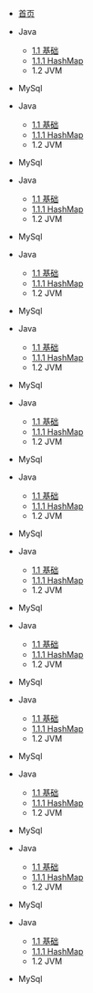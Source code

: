 - [首页](README.md)
* Java

  * [1.1 基础](docs/HashMap(JDK8)知识汇总.md)
  - [1.1.1 HashMap](docs/HashMap(JDK8)知识汇总.md)
  * 1.2 JVM
 
* MySql
* Java

  * [1.1 基础](docs/HashMap(JDK8)知识汇总.md)
  - [1.1.1 HashMap](docs/HashMap(JDK8)知识汇总.md)
  * 1.2 JVM
 
* MySql
* Java

  * [1.1 基础](docs/HashMap(JDK8)知识汇总.md)
  - [1.1.1 HashMap](docs/HashMap(JDK8)知识汇总.md)
  * 1.2 JVM
 
* MySql
* Java

  * [1.1 基础](docs/HashMap(JDK8)知识汇总.md)
  - [1.1.1 HashMap](docs/HashMap(JDK8)知识汇总.md)
  * 1.2 JVM
 
* MySql
* Java

  * [1.1 基础](docs/HashMap(JDK8)知识汇总.md)
  - [1.1.1 HashMap](docs/HashMap(JDK8)知识汇总.md)
  * 1.2 JVM
 
* MySql
* Java

  * [1.1 基础](docs/HashMap(JDK8)知识汇总.md)
  - [1.1.1 HashMap](docs/HashMap(JDK8)知识汇总.md)
  * 1.2 JVM
 
* MySql
* Java

  * [1.1 基础](docs/HashMap(JDK8)知识汇总.md)
  - [1.1.1 HashMap](docs/HashMap(JDK8)知识汇总.md)
  * 1.2 JVM
 
* MySql
* Java

  * [1.1 基础](docs/HashMap(JDK8)知识汇总.md)
  - [1.1.1 HashMap](docs/HashMap(JDK8)知识汇总.md)
  * 1.2 JVM
 
* MySql
* Java

  * [1.1 基础](docs/HashMap(JDK8)知识汇总.md)
  - [1.1.1 HashMap](docs/HashMap(JDK8)知识汇总.md)
  * 1.2 JVM
 
* MySql
* Java

  * [1.1 基础](docs/HashMap(JDK8)知识汇总.md)
  - [1.1.1 HashMap](docs/HashMap(JDK8)知识汇总.md)
  * 1.2 JVM
 
* MySql
* Java

  * [1.1 基础](docs/HashMap(JDK8)知识汇总.md)
  - [1.1.1 HashMap](docs/HashMap(JDK8)知识汇总.md)
  * 1.2 JVM
 
* MySql
* Java

  * [1.1 基础](docs/HashMap(JDK8)知识汇总.md)
  - [1.1.1 HashMap](docs/HashMap(JDK8)知识汇总.md)
  * 1.2 JVM
 
* MySql
* Java

  * [1.1 基础](docs/HashMap(JDK8)知识汇总.md)
  - [1.1.1 HashMap](docs/HashMap(JDK8)知识汇总.md)
  * 1.2 JVM
 
* MySql
